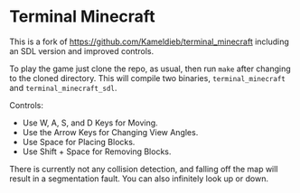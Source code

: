 # Terminal Minecraft

This is a fork of https://github.com/Kameldieb/terminal_minecraft including an SDL version and improved controls.

To play the game just clone the repo, as usual, then run `make` after changing to the cloned directory. This will compile two binaries, `terminal_minecraft` and `terminal_minecraft_sdl`.

Controls:
* Use W, A, S, and D Keys for Moving.
* Use the Arrow Keys for Changing View Angles.
* Use Space for Placing Blocks.
* Use Shift + Space for Removing Blocks.

There is currently not any collision detection, and falling off the map will result in a segmentation fault. You can also infinitely look up or down.

